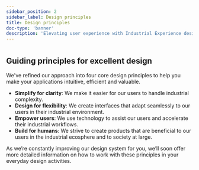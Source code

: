 ```yaml
---
sidebar_position: 2
sidebar_label: Design principles
title: Design principles
doc-type: 'banner'
description: 'Elevating user experience with Industrial Experience design principles. In the fast-paced world of industrial technology, design principles serve as the cornerstone of innovation, guiding us to create seamlessand intuitive applications. They provide designers and developers with a robust framework to make informed design decisions, ensuring each product aligns with our standards and brand identity.'
---
```


# 

## Guiding principles for excellent design
We've refined our approach into four core design principles to help you make your applications intuitive, efficient and valuable.
- **Simplify for clarity**: We make it easier for our users to handle industrial complexity.
- **Design for flexibility**: We create interfaces that adapt seamlessly to our users in their industrial environment.
- **Empower users**: We use technology to assist our users and accelerate their industrial workflows.
- **Build for humans**: We strive to create products that are beneficial to our users in the industrial ecosphere and to society at large.

As we’re constantly improving our design system for you, we’ll soon offer more detailed information on how to work with these principles in your everyday design activities.
